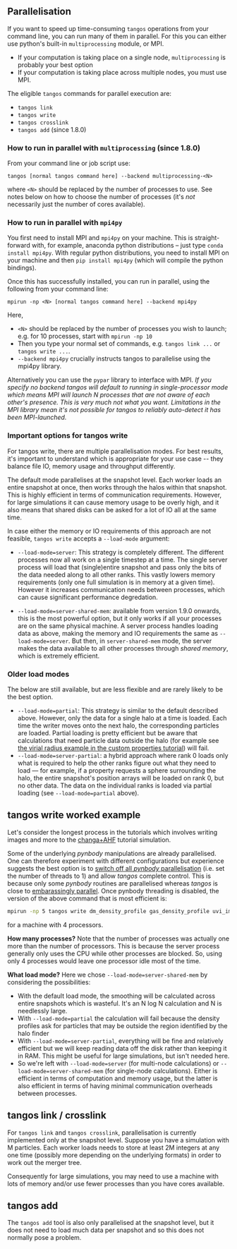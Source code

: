 ## Parallelisation


If you want to speed up time-consuming `tangos` operations from your command line, you can run many of them in parallel. For this you can either use python's built-in `multiprocessing` module, or MPI.

* If your computation is taking place on a single node, `multiprocessing` is probably your best option
* If your computation is taking place across multiple nodes,
 you must use MPI.

The eligible `tangos` commands for parallel execution are:

* `tangos link`
* `tangos write`
* `tangos crosslink`
* `tangos add` (since 1.8.0)

### How to run in parallel with `multiprocessing` (since 1.8.0)

From your command line or job script use:

```
tangos [normal tangos command here] --backend multiprocessing-<N>
```

where `<N>` should be replaced by the number of processes to
use.  See notes below on how to choose the number of processes (it's _not_ necessarily just the number of cores available).

### How to run in parallel with `mpi4py`

You first need to install MPI and `mpi4py` on your machine. This is straight-forward
with, for example, anaconda python distributions – just type `conda install mpi4py`. With regular python distributions, you need to install MPI on your machine and then `pip install mpi4py` (which will compile the python bindings).

Once this has successfully installed, you can run
in parallel, using the following from your command line:

```
mpirun -np <N> [normal tangos command here] --backend mpi4py
```
Here,
 * `<N>` should be replaced by the number of processes you wish to launch; e.g. for 10 processes, start with `mpirun -np 10`
 *  Then you type your normal set of commands, e.g. `tangos link ...` or `tangos write ...`.
 * `--backend mpi4py` crucially instructs tangos to parallelise using the mpi4py library.

 Alternatively you can use the `pypar` library to interface with MPI.
   *If you specify no backend tangos will default to running in single-processor mode which means MPI will launch N processes
   that are not aware of each other's presence. This is very much not what you want.
   Limitations in the MPI library mean it's not possible for tangos to reliably auto-detect it has been MPI-launched.*


### Important options for tangos write


For tangos write, there are multiple parallelisation modes. For best results, it's important to understand which is appropriate for your use case -- they balance file IO, memory usage and throughput differently.

The default mode parallelises at the snapshot level.
Each worker loads an entire snapshot at once, then works through the halos within that snapshot. This is highly efficient
in terms of communication requirements. However, for large simulations it can cause memory
usage to be overly high, and it also means that shared disks can be asked for a lot of IO all at the same time.

In case either the memory or IO requirements of this approach are not feasible, `tangos write` accepts a `--load-mode` argument:

* `--load-mode=server`: This strategy is completely different. The different processes now all work on a single timestep
  at a time. The single server process will load that (single)entire snapshot and pass only the bits of the data needed along to all other ranks. This vastly lowers memory requirements (only one full simulation is in memory at
a given time). However it increases communication needs between processes, which can cause significant performance degredation.

* `--load-mode=server-shared-mem`: available from version 1.9.0 onwards, this is the most powerful option, but it only works if all your processes are on the same physical machine. A server process handles loading data as above, making the memory and IO requirements the same as `--load-mode=server`. But then, in `server-shared-mem` mode, the server makes the data available to all other processes through _shared memory_, which is extremely efficient.


### Older load modes

The below are still available, but are less flexible and
are rarely likely to be the best option.

* `--load-mode=partial`: This strategy is similar to the default described above. However, only the data for a single
  halo at a time is loaded. Each time the writer moves onto the next halo, the corresponding particles are loaded.
  Partial loading is pretty efficient but be aware that calculations that need particle data outside the halo
  (for example see [the virial radius example in the custom properties tutorial](custom_properties.md#using-the-particle-data-outside-the-halo))
   will fail.
* `--load-mode=server-partial`: a hybrid approach where rank 0 loads only what is required to help the other ranks
   figure out what they need to load — for example, if a property requests a sphere surrounding the halo,
   the entire snapshot's position arrays will be loaded on rank 0, but no other data.
   The data on the individual ranks is loaded via partial loading (see `--load-mode=partial` above).

## tangos write worked example


Let's consider the longest process in the tutorials which involves writing images and more to
the [changa+AHF](first_steps_changa+ahf.md) tutorial simulation.

Some of the underlying _pynbody_ manipulations are already parallelised. One can therefore experiment
with different configurations but experience suggests the best option is to
[switch off all _pynbody_ parallelisation](https://pynbody.github.io/pynbody/tutorials/threads.html)
(i.e. set the number of threads to 1) and allow _tangos_ complete control. This is because only some _pynbody_ routines
are parallelised whereas _tangos_ is close to [embarassingly parallel](https://en.wikipedia.org/wiki/Embarrassingly_parallel).
Once pynbody threading is disabled, the version of the above command that is most efficient is:

 ```bash
mpirun -np 5 tangos write dm_density_profile gas_density_profile uvi_image --with-prerequisites --include-only="NDM()>5000" --include-only="contamination_fraction<0.01" --for tutorial_changa --backend mpi4py --load-mode server-shared-mem
```

for a machine with 4 processors.

**How many processes?** Note that the number of processes was actually one more than the number of processors. This is because the server process generally only uses the CPU while other processes are blocked. So, using only 4 processes would leave one processor idle most of the time.


**What load mode?** Here we chose `--load-mode=server-shared-mem` by considering the possibilities:

 * With the default load mode, the smoothing will be calculated across entire snapshots which is wasteful. It's an
   N log N calculation and N is needlessly large.
 * With `--load-mode=partial` the calculation will fail because the density profiles ask for particles that may be
   outside the region identified by the halo finder
 * With `--load-mode=server-partial`, everything will be fine and relatively efficient
   but we will keep reading data off the disk rather than keeping it in RAM. This might be useful for large simulations,
   but isn't needed here.
 * So we're left with `--load-mode=server` (for multi-node calculations) or `--load-mode=server-shared-mem` (for single-node calculations). Either is efficient in terms of computation and memory usage, but the latter is also efficient
  in terms of having minimal communication overheads between processes.

tangos link / crosslink
-----------------------

For `tangos link` and `tangos crosslink`, parallelisation is currently implemented only at the snapshot level. Suppose you have a simulation
with M particles. Each worker loads needs to store at least 2M integers at any one time (possibly more depending on the
underlying formats) in order to work out the merger tree.

Consequently for large simulations, you may need to use a machine with lots of memory and/or use fewer processes than you have
cores available.

tangos add
----------

The `tangos add` tool is also only parallelised at the snapshot
level, but it does not need to load much data per snapshot and so
this does not normally pose a problem.
